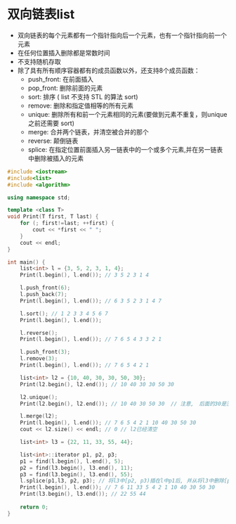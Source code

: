 # 双向链表list

* 双向链表的每个元素都有一个指针指向后一个元素，也有一个指针指向前一个元素
* 在任何位置插入删除都是常数时间
* 不支持随机存取
* 除了具有所有顺序容器都有的成员函数以外，还支持8个成员函数：
  * push_front: 在前面插入
  * pop_front: 删除前面的元素
  * sort: 排序 ( list 不支持 STL 的算法 sort)
  * remove: 删除和指定值相等的所有元素
  * unique: 删除所有和前一个元素相同的元素(要做到元素不重复，则unique之前还需要 sort)
  * merge: 合并两个链表，并清空被合并的那个
  * reverse: 颠倒链表
  * splice: 在指定位置前面插入另一链表中的一个或多个元素,并在另一链表中删除被插入的元素

```c++
#include <iostream>
#include<list>
#include <algorithm>

using namespace std;

template <class T>
void Print(T first, T last) {
    for (; first!=last; ++first) {
        cout << *first << " ";
    }
    cout << endl;
}

int main() {
    list<int> l = {3, 5, 2, 3, 1, 4};
    Print(l.begin(), l.end()); // 3 5 2 3 1 4

    l.push_front(6);
    l.push_back(7);
    Print(l.begin(), l.end()); // 6 3 5 2 3 1 4 7

    l.sort(); // 1 2 3 3 4 5 6 7
    Print(l.begin(), l.end());

    l.reverse();
    Print(l.begin(), l.end()); // 7 6 5 4 3 3 2 1

    l.push_front(3);
    l.remove(3);
    Print(l.begin(), l.end()); // 7 6 5 4 2 1

    list<int> l2 = {10, 40, 30, 30, 50, 30};
    Print(l2.begin(), l2.end()); // 10 40 30 30 50 30

    l2.unique();
    Print(l2.begin(), l2.end()); // 10 40 30 50 30  // 注意,　后面的30是没有删除的

    l.merge(l2);
    Print(l.begin(), l.end()); // 7 6 5 4 2 1 10 40 30 50 30
    cout << l2.size() << endl; // 0 // l2已经清空

    list<int> l3 = {22, 11, 33, 55, 44};

    list<int>::iterator p1, p2, p3;
    p1 = find(l.begin(), l.end(), 5);
    p2 = find(l3.begin(), l3.end(), 11);
    p3 = find(l3.begin(), l3.end(), 55);
    l.splice(p1,l3, p2, p3); // 将l3中[p2, p3)插在l中p1后, 并从将l3中删除[p2, p3)
    Print(l.begin(), l.end()); // 7 6 11 33 5 4 2 1 10 40 30 50 30
    Print(l3.begin(), l3.end()); // 22 55 44
    
    return 0;
}
```

